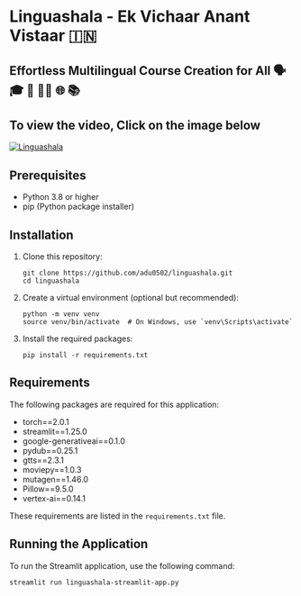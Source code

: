 # Linguashala - Ek Vichaar Anant Vistaar 🇮🇳
## Effortless Multilingual Course Creation for All 🗣️ 🎓 📖 🧑‍🏫 🌐 📚

<h2>To view the video, Click on the image below</h2>
<p><a href="http://www.youtube.com/watch?v=oHi_4CCdjN4"><img alt="Linguashala
" src="http://img.youtube.com/vi/oHi_4CCdjN4/0.jpg" /></a></p>

## Prerequisites

- Python 3.8 or higher
- pip (Python package installer)

## Installation

1. Clone this repository:
   ```
   git clone https://github.com/adu0502/linguashala.git
   cd linguashala
   ```

2. Create a virtual environment (optional but recommended):
   ```
   python -m venv venv
   source venv/bin/activate  # On Windows, use `venv\Scripts\activate`
   ```

3. Install the required packages:
   ```
   pip install -r requirements.txt
   ```

## Requirements

The following packages are required for this application:

- torch==2.0.1
- streamlit==1.25.0
- google-generativeai==0.1.0
- pydub==0.25.1
- gtts==2.3.1
- moviepy==1.0.3
- mutagen==1.46.0
- Pillow==9.5.0
- vertex-ai==0.14.1

These requirements are listed in the `requirements.txt` file.

## Running the Application

To run the Streamlit application, use the following command:

```
streamlit run linguashala-streamlit-app.py
```
